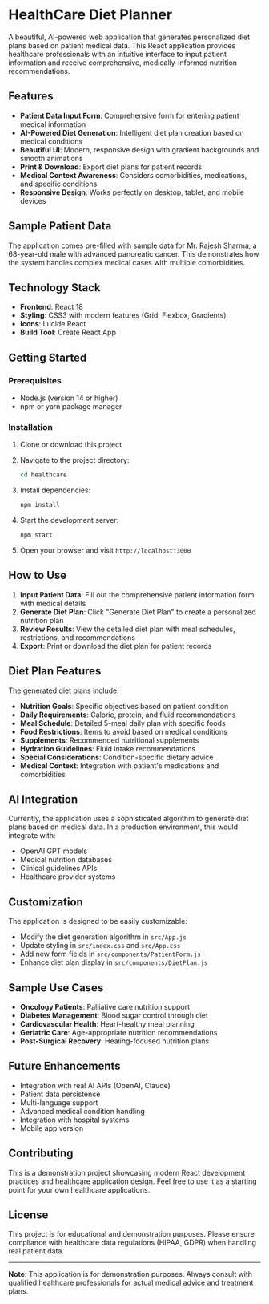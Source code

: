 # HealthCare Diet Planner

A beautiful, AI-powered web application that generates personalized diet plans based on patient medical data. This React application provides healthcare professionals with an intuitive interface to input patient information and receive comprehensive, medically-informed nutrition recommendations.

## Features

- **Patient Data Input Form**: Comprehensive form for entering patient medical information
- **AI-Powered Diet Generation**: Intelligent diet plan creation based on medical conditions
- **Beautiful UI**: Modern, responsive design with gradient backgrounds and smooth animations
- **Print & Download**: Export diet plans for patient records
- **Medical Context Awareness**: Considers comorbidities, medications, and specific conditions
- **Responsive Design**: Works perfectly on desktop, tablet, and mobile devices

## Sample Patient Data

The application comes pre-filled with sample data for Mr. Rajesh Sharma, a 68-year-old male with advanced pancreatic cancer. This demonstrates how the system handles complex medical cases with multiple comorbidities.

## Technology Stack

- **Frontend**: React 18
- **Styling**: CSS3 with modern features (Grid, Flexbox, Gradients)
- **Icons**: Lucide React
- **Build Tool**: Create React App

## Getting Started

### Prerequisites

- Node.js (version 14 or higher)
- npm or yarn package manager

### Installation

1. Clone or download this project
2. Navigate to the project directory:
   ```bash
   cd healthcare
   ```

3. Install dependencies:
   ```bash
   npm install
   ```

4. Start the development server:
   ```bash
   npm start
   ```

5. Open your browser and visit `http://localhost:3000`

## How to Use

1. **Input Patient Data**: Fill out the comprehensive patient information form with medical details
2. **Generate Diet Plan**: Click "Generate Diet Plan" to create a personalized nutrition plan
3. **Review Results**: View the detailed diet plan with meal schedules, restrictions, and recommendations
4. **Export**: Print or download the diet plan for patient records

## Diet Plan Features

The generated diet plans include:

- **Nutrition Goals**: Specific objectives based on patient condition
- **Daily Requirements**: Calorie, protein, and fluid recommendations
- **Meal Schedule**: Detailed 5-meal daily plan with specific foods
- **Food Restrictions**: Items to avoid based on medical conditions
- **Supplements**: Recommended nutritional supplements
- **Hydration Guidelines**: Fluid intake recommendations
- **Special Considerations**: Condition-specific dietary advice
- **Medical Context**: Integration with patient's medications and comorbidities

## AI Integration

Currently, the application uses a sophisticated algorithm to generate diet plans based on medical data. In a production environment, this would integrate with:

- OpenAI GPT models
- Medical nutrition databases
- Clinical guidelines APIs
- Healthcare provider systems

## Customization

The application is designed to be easily customizable:

- Modify the diet generation algorithm in `src/App.js`
- Update styling in `src/index.css` and `src/App.css`
- Add new form fields in `src/components/PatientForm.js`
- Enhance diet plan display in `src/components/DietPlan.js`

## Sample Use Cases

- **Oncology Patients**: Palliative care nutrition support
- **Diabetes Management**: Blood sugar control through diet
- **Cardiovascular Health**: Heart-healthy meal planning
- **Geriatric Care**: Age-appropriate nutrition recommendations
- **Post-Surgical Recovery**: Healing-focused nutrition plans

## Future Enhancements

- Integration with real AI APIs (OpenAI, Claude)
- Patient data persistence
- Multi-language support
- Advanced medical condition handling
- Integration with hospital systems
- Mobile app version

## Contributing

This is a demonstration project showcasing modern React development practices and healthcare application design. Feel free to use it as a starting point for your own healthcare applications.

## License

This project is for educational and demonstration purposes. Please ensure compliance with healthcare data regulations (HIPAA, GDPR) when handling real patient data.

---

**Note**: This application is for demonstration purposes. Always consult with qualified healthcare professionals for actual medical advice and treatment plans.
